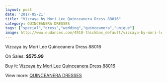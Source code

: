 ```yaml
---
layout: post
date: '2017-05-21'
title: "Vizcaya by Mori Lee Quinceanera Dress 88016"
category: QUINCEANERA DRESSES
tags: ["special","dress","wedding","quinceanera","unique"]
image: http://www.eudances.com/4910-thickbox_default/vizcaya-by-mori-lee-quinceanera-dress-88016.jpg
---
```

Vizcaya by Mori Lee Quinceanera Dress 88016

On Sales: **$575.99**
<a href="https://www.eudances.com/en/quinceanera-dresses/1654-vizcaya-by-mori-lee-quinceanera-dress-88016.html"><amp-img layout="responsive" width="600" height="600" src="//www.eudances.com/4910-thickbox_default/vizcaya-by-mori-lee-quinceanera-dress-88016.jpg" alt="Vizcaya by Mori Lee Quinceanera Dress 88016 0" /></a>
<a href="https://www.eudances.com/en/quinceanera-dresses/1654-vizcaya-by-mori-lee-quinceanera-dress-88016.html"><amp-img layout="responsive" width="600" height="600" src="//www.eudances.com/4911-thickbox_default/vizcaya-by-mori-lee-quinceanera-dress-88016.jpg" alt="Vizcaya by Mori Lee Quinceanera Dress 88016 1" /></a>

Buy it: [Vizcaya by Mori Lee Quinceanera Dress 88016](https://www.eudances.com/en/quinceanera-dresses/1654-vizcaya-by-mori-lee-quinceanera-dress-88016.html "Vizcaya by Mori Lee Quinceanera Dress 88016")

View more: [QUINCEANERA DRESSES](https://www.eudances.com/en/17-quinceanera-dresses "QUINCEANERA DRESSES")